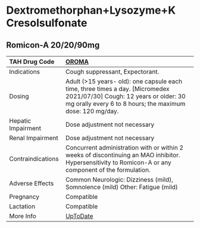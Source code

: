 # Dextromethorphan+Lysozyme+K Cresolsulfonate

## Romicon-A 20/20/90mg

| TAH Drug Code      | [OROMA](https://www.tahsda.org.tw/drugs/hissearch.php?drug_code=OROMA)                                                                                                             |
|:-------------------|:-----------------------------------------------------------------------------------------------------------------------------------------------------------------------------------|
| Indications        | Cough suppressant, Expectorant.                                                                                                                                                    |
| Dosing             | Adult (>15 years- old): one capsule each time, three times a day. [Micromedex 2021/07/30] Cough: 12 years or older: 30 mg orally every 6 to 8 hours; the maximum dose: 120 mg/day. |
| Hepatic Impairment | Dose adjustment not necessary                                                                                                                                                      |
| Renal Impairment   | Dose adjustment not necessary                                                                                                                                                      |
| Contraindications  | Concurrent administration with or within 2 weeks of discontinuing an MAO inhibitor. Hypersensitivity to Romicon-A or any component of the formulation.                             |
| Adverse Effects    | Common Neurologic: Dizziness (mild), Somnolence (mild) Other: Fatigue (mild)                                                                                                       |
| Pregnancy          | Compatible                                                                                                                                                                         |
| Lactation          | Compatible                                                                                                                                                                         |
| More Info          | [UpToDate](https://www.uptodate.com/contents/dextromethorphan+lysozyme+k-cresolsulfonate-drug-information)                                                                         |

